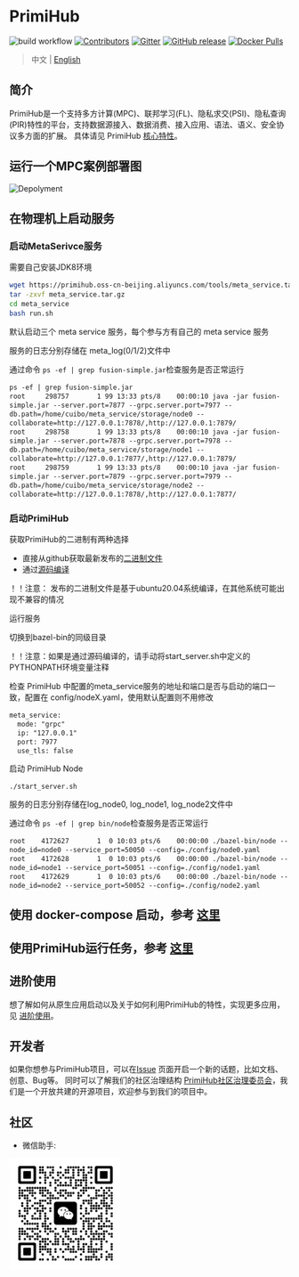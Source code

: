 # PrimiHub

![build workflow](https://github.com/primihub/primihub/actions/workflows/main.yml/badge.svg?branch=master)
[![Contributors](https://img.shields.io/github/contributors/primihub/primihub.svg)](https://github.com/linuxsuren/github-go/graphs/contributors)
[![Gitter](https://badges.gitter.im/primihub/community.svg)](https://gitter.im/primihub/community?utm_source=badge&utm_medium=badge&utm_campaign=pr-badge)
[![GitHub release](https://img.shields.io/github/release/primihub/primihub.svg?label=release)](https://github.com/linuxsuren/github-go/releases/latest)
[![Docker Pulls](https://img.shields.io/docker/pulls/primihub/primihub-node.svg)](https://hub.docker.com/r/primihub/primihub-node/tags)

> 中文 | [English](README_EN.md)

## 简介

PrimiHub是一个支持多方计算(MPC)、联邦学习(FL)、隐私求交(PSI)、隐私查询(PIR)特性的平台，支持数据源接入、数据消费、接入应用、语法、语义、安全协议多方面的扩展。 具体请见 PrimiHub [核心特性](https://docs.primihub.com/docs/category/%E5%88%9B%E5%BB%BA%E4%BB%BB%E5%8A%A1)。

## 运行一个MPC案例部署图

![Depolyment](doc/tutorial-depolyment.jpg)

## 在物理机上启动服务
### 启动MetaSerivce服务
需要自己安装JDK8环境

```bash
wget https://primihub.oss-cn-beijing.aliyuncs.com/tools/meta_service.tar.gz
tar -zxvf meta_service.tar.gz
cd meta_service
bash run.sh
```
默认启动三个 meta service 服务，每个参与方有自己的 meta service 服务

服务的日志分别存储在 meta_log(0/1/2)文件中

通过命令 ``ps -ef | grep fusion-simple.jar``检查服务是否正常运行 
```
ps -ef | grep fusion-simple.jar
root     298757       1 99 13:33 pts/8    00:00:10 java -jar fusion-simple.jar --server.port=7877 --grpc.server.port=7977 --db.path=/home/cuibo/meta_service/storage/node0 --collaborate=http://127.0.0.1:7878/,http://127.0.0.1:7879/
root     298758       1 99 13:33 pts/8    00:00:10 java -jar fusion-simple.jar --server.port=7878 --grpc.server.port=7978 --db.path=/home/cuibo/meta_service/storage/node1 --collaborate=http://127.0.0.1:7877/,http://127.0.0.1:7879/
root     298759       1 99 13:33 pts/8    00:00:10 java -jar fusion-simple.jar --server.port=7879 --grpc.server.port=7979 --db.path=/home/cuibo/meta_service/storage/node2 --collaborate=http://127.0.0.1:7878/,http://127.0.0.1:7877/
```
### 启动PrimiHub

获取PrimiHub的二进制有两种选择
- 直接从github获取最新发布的[二进制文件](https://github.com/primihub/primihub/releases)
- 通过[源码编译](https://docs.primihub.com/docs/advance-usage/start/build)

！！注意： 发布的二进制文件是基于ubuntu20.04系统编译，在其他系统可能出现不兼容的情况

运行服务

切换到bazel-bin的同级目录

！！注意：如果是通过源码编译的，请手动将start_server.sh中定义的PYTHONPATH环境变量注释

检查 PrimiHub 中配置的meta_service服务的地址和端口是否与启动的端口一致，配置在 config/nodeX.yaml，使用默认配置则不用修改

```
meta_service:
  mode: "grpc"
  ip: "127.0.0.1"
  port: 7977
  use_tls: false
```

启动 PrimiHub Node
```
./start_server.sh
```

服务的日志分别存储在log_node0, log_node1, log_node2文件中

通过命令 ``ps -ef | grep bin/node``检查服务是否正常运行

```shell
root    4172627       1  0 10:03 pts/6    00:00:00 ./bazel-bin/node --node_id=node0 --service_port=50050 --config=./config/node0.yaml
root    4172628       1  0 10:03 pts/6    00:00:00 ./bazel-bin/node --node_id=node1 --service_port=50051 --config=./config/node1.yaml
root    4172629       1  0 10:03 pts/6    00:00:00 ./bazel-bin/node --node_id=node2 --service_port=50052 --config=./config/node2.yaml
```

## 使用 docker-compose 启动，参考 [这里](https://docs.primihub.com/docs/advance-usage/start/quick-start)

## 使用PrimiHub运行任务，参考 [这里](https://docs.primihub.com/docs/advance-usage/create-tasks/mpc-task)

## 进阶使用

想了解如何从原生应用启动以及关于如何利用PrimiHub的特性，实现更多应用，见 [进阶使用](https://docs.primihub.com/docs/developer-docs/core-concept/model)。

## 开发者

如果你想参与PrimiHub项目，可以在[Issue](https://github.com/primihub/primihub/issues) 页面开启一个新的话题，比如文档、创意、Bug等。
同时可以了解我们的社区治理结构 [PrimiHub社区治理委员会](https://docs.primihub.com/docs/developer-docs/primihub-community)，我们是一个开放共建的开源项目，欢迎参与到我们的项目中。

## 社区

* 微信助手:

![wechat_helper](./doc/wechat.jpeg)
